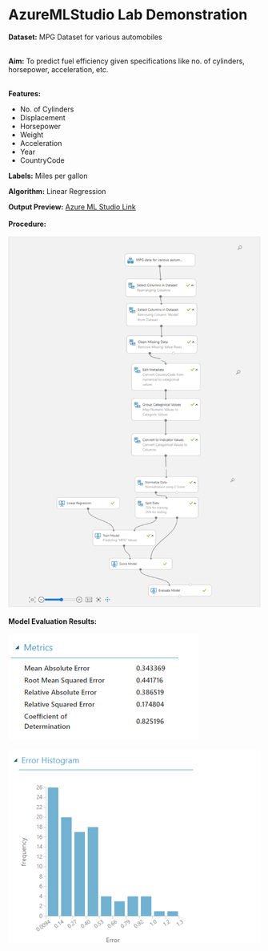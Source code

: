 # AzureMLStudio Lab Demonstration

**Dataset:** MPG Dataset for various automobiles<br/><br/>

**Aim:** To predict fuel efficiency given specifications like no. of cylinders, horsepower, acceleration, etc.<br/><br/>

**Features:**
- No. of Cylinders
- Displacement
- Horsepower
- Weight
- Acceleration
- Year
- CountryCode 

**Labels:** Miles per gallon<br/>

**Algorithm:** Linear Regression<br/>

**Output Preview:**
[Azure ML Studio Link](https://gallery.cortanaintelligence.com/Experiment/Predicting-Fuel-Efficiency)<br/><br/>
**Procedure:**<br/><br/>
<img src="https://github.com/rkasale28/Azure_Demo/blob/main/images/1.png" width="750"><br/><br/>
**Model Evaluation Results:**<br/><br/>
![Metrics](https://github.com/rkasale28/Azure_Demo/blob/main/images/2.png)<br/><br/>
![Error Histogram](https://github.com/rkasale28/Azure_Demo/blob/main/images/3.png)
